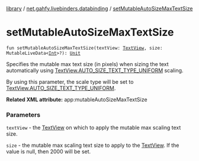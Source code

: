[library](../index.md) / [net.gahfy.livebinders.databinding](index.md) / [setMutableAutoSizeMaxTextSize](./set-mutable-auto-size-max-text-size.md)

# setMutableAutoSizeMaxTextSize

`fun setMutableAutoSizeMaxTextSize(textView: `[`TextView`](https://developer.android.com/reference/android/widget/TextView.html)`, size: MutableLiveData<`[`Int`](https://kotlinlang.org/api/latest/jvm/stdlib/kotlin/-int/index.html)`>?): `[`Unit`](https://kotlinlang.org/api/latest/jvm/stdlib/kotlin/-unit/index.html)

Specifies the mutable max text size (in pixels) when sizing the text automatically using
[TextView.AUTO_SIZE_TEXT_TYPE_UNIFORM](https://developer.android.com/reference/android/widget/TextView.html#AUTO_SIZE_TEXT_TYPE_UNIFORM) scaling.

By using this parameter, the scale type will be set to [TextView.AUTO_SIZE_TEXT_TYPE_UNIFORM](https://developer.android.com/reference/android/widget/TextView.html#AUTO_SIZE_TEXT_TYPE_UNIFORM).

**Related XML attribute:** app:mutableAutoSizeMaxTextSize

### Parameters

`textView` - the [TextView](https://developer.android.com/reference/android/widget/TextView.html) on which to apply the mutable max scaling text size.

`size` - the mutable max scaling text size to apply to the [TextView](https://developer.android.com/reference/android/widget/TextView.html). If the value is null,
then 2000 will be set.